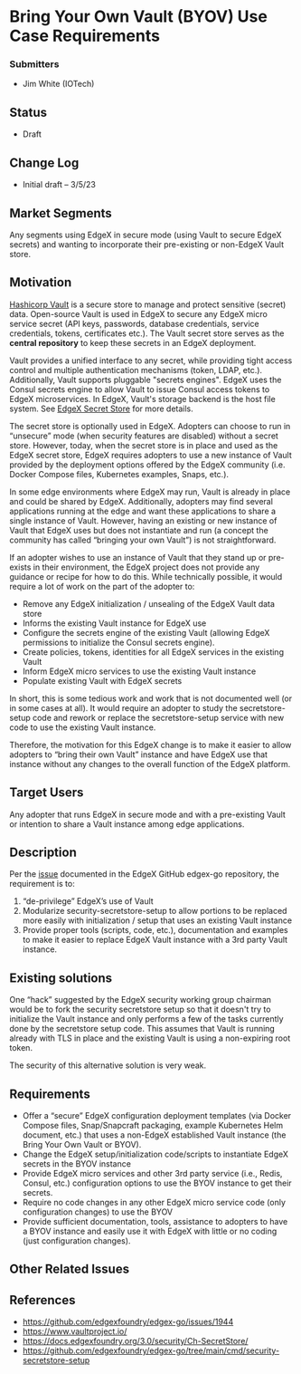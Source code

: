 # Bring Your Own Vault (BYOV) Use Case Requirements 

### Submitters

- Jim White (IOTech)

## Status

- Draft

## Change Log

- Initial draft – 3/5/23

## Market Segments

Any segments using EdgeX in secure mode (using Vault to secure EdgeX secrets) and wanting to incorporate their pre-existing or non-EdgeX Vault store.

## Motivation

[Hashicorp Vault](https://www.vaultproject.io/) is a secure store to manage and protect sensitive (secret) data.  Open-source Vault is used in EdgeX to secure any EdgeX micro service secret (API keys, passwords, database credentials, service credentials, tokens, certificates etc.).  The Vault secret store serves as the **central repository** to keep these secrets in an EdgeX deployment.

Vault provides a unified interface to any secret, while providing tight access control and multiple authentication mechanisms (token, LDAP, etc.). Additionally, Vault supports pluggable "secrets engines". EdgeX uses the Consul secrets engine to allow Vault to issue Consul access tokens to EdgeX microservices. In EdgeX, Vault's storage backend is the host file system.  See [EdgeX Secret Store](https://docs.edgexfoundry.org/3.0/security/Ch-SecretStore/) for more details.

The secret store is optionally used in EdgeX.  Adopters can choose to run in “unsecure” mode (when security features are disabled) without a secret store.  However, today, when the secret store is in place and used as the EdgeX secret store, EdgeX requires adopters to use a new instance of Vault provided by the deployment options offered by the EdgeX community (i.e. Docker Compose files, Kubernetes examples, Snaps, etc.).

In some edge environments where EdgeX may run, Vault is already in place and could be shared by EdgeX.  Additionally, adopters may find several applications running at the edge and want these applications to share a single instance of Vault.  However, having an existing or new instance of Vault that EdgeX uses but does not instantiate and run (a concept the community has called “bringing your own Vault”) is not straightforward.

If an adopter wishes to use an instance of Vault that they stand up or pre-exists in their environment, the EdgeX project does not provide any guidance or recipe for how to do this.  While technically possible, it would require a lot of work on the part of the adopter to:

- Remove any EdgeX initialization / unsealing of the EdgeX Vault data store
- Informs the existing Vault instance for EdgeX use
- Configure the secrets engine of the existing Vault (allowing EdgeX permissions to initialize the Consul secrets engine).
- Create policies, tokens, identities for all EdgeX services in the existing Vault
- Inform EdgeX micro services to use the existing Vault instance
- Populate existing Vault with EdgeX secrets

In short, this is some tedious work and work that is not documented well (or in some cases at all).  It would require an adopter to study the secretstore-setup code and rework or replace the secretstore-setup service with new code to use the existing Vault instance.

Therefore, the motivation for this EdgeX change is to make it easier to allow adopters to “bring their own Vault” instance and have EdgeX use that instance without any changes to the overall function of the EdgeX platform.

## Target Users

Any adopter that runs EdgeX in secure mode and with a pre-existing Vault or intention to share a Vault instance among edge applications.

## Description

Per the [issue](https://github.com/edgexfoundry/edgex-go/issues/1944) documented in the EdgeX GitHub edgex-go repository, the requirement is to:

1. “de-privilege” EdgeX’s use of Vault
2. Modularize security-secretstore-setup to allow portions to be replaced more easily with initialization / setup that uses an existing Vault instance
3. Provide proper tools (scripts, code, etc.), documentation and examples to make it easier to replace EdgeX Vault instance with a 3rd party Vault instance.

## Existing solutions

One “hack” suggested by the EdgeX security working group chairman would be to fork the security secretstore setup so that it doesn't try to initialize the Vault instance and only performs a few of the tasks currently done by the secretstore setup code.  This assumes that Vault is running already with TLS in place and the existing Vault is using a non-expiring root token.

The security of this alternative solution is very weak.

## Requirements

- Offer a “secure” EdgeX configuration deployment templates (via Docker Compose files, Snap/Snapcraft packaging, example Kubernetes Helm document, etc.) that uses a non-EdgeX established Vault instance (the Bring Your Own Vault or BYOV).
- Change the EdgeX setup/initialization code/scripts to instantiate EdgeX secrets in the BYOV instance
- Provide EdgeX micro services and other 3rd party service (i.e., Redis, Consul, etc.) configuration options to use the BYOV instance to get their secrets.
- Require no code changes in any other EdgeX micro service code (only configuration changes) to use the BYOV
- Provide sufficient documentation, tools, assistance to adopters to have a BYOV instance and easily use it with EdgeX with little or no coding (just configuration changes).

## Other Related Issues

## References

- https://github.com/edgexfoundry/edgex-go/issues/1944
- https://www.vaultproject.io/
- https://docs.edgexfoundry.org/3.0/security/Ch-SecretStore/
- https://github.com/edgexfoundry/edgex-go/tree/main/cmd/security-secretstore-setup
